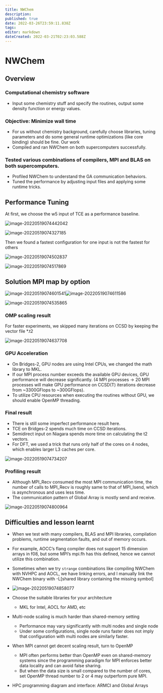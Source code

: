 ```yaml
---
title: NWChem
description: 
published: true
date: 2022-03-26T23:59:11.838Z
tags: 
editor: markdown
dateCreated: 2022-03-21T02:23:03.588Z
---
```


# NWChem
## Overview
### Computational chemistry software
- Input some chemistry stuff and specify the routines, output some density function or energy values.
### Objective: Minimize wall time
- For us without chemistry background, carefully choose libraries, tuning parameters and do some general runtime optimizations (like core binding) should be fine. 
Our work
- Compiled and ran NWChem on both supercomputers successfully.
### Tested various combinations of compilers, MPI and BLAS on both supercomputers.
- Profiled NWChem to understand the GA communication behaviors.
- Tuned the performance by adjusting input files and applying some runtime tricks.

## Performance Tuning

At first, we choose the w5 input of TCE as a performance baseline.

![image-20220519074442042](image-20220519074442042.png)

![image-20220519074327185](image-20220519074327185.png)

Then we found a fastest configuration for one input is not the fastest for others

![image-20220519074502837](image-20220519074502837.png)

![image-20220519074517869](image-20220519074517869.png)

## Solution MPI map by option

![image-20220519074601541](image-20220519074601541.png)![image-20220519074611586](image-20220519074611586.png)

![image-20220519074535865](image-20220519074535865.png)

### OMP scaling result

For faster experiments, we skipped many iterations on CCSD by keeping the vector file *.t2

![image-20220519074637708](image-20220519074637708.png)

### GPU Acceleration

- On Bridges-2, GPU nodes are using Intel CPUs, we changed the math library to MKL. 
- If our MPI process number exceeds the available GPU devices, GPU performance will decrease significantly. (4 MPI processes -> 20 MPI processes will make GPU performance on CCSD(T) iterations decrease from ~3300GFlops to ~300GFlops).
- To utilize CPU resources when executing the routines without GPU, we should enable OpenMP threading.

### Final result

- There is still some imperfect performance result here. 
- TCE on Bridges-2 spends much time on CCSD iterations.
- Semidirect input on Niagara spends more time on calculating the t2 vectors. 
- For DFT, we used a trick that  runs only half of the cores on 4 nodes, which enables larger L3 caches per core. 

![image-20220519074734207](image-20220519074734207.png)

### Profiling result

- Although MPI_Recv consumed the most MPI communication time, the number of calls to MPI_Recv is roughly same to that of MPI_Isend, which is asynchronous and uses less time. 
- The communication pattern of Global Array is mostly send and receive. 

![image-20220519074800964](image-20220519074800964.png)

## Difficulties and lesson learnt

- When we test with many compilers, BLAS and MPI libraries, compilation problems, runtime segmentation faults, and out of memory occurs. 

- For example, AOCC’s flang compiler does not support 15 dimension arrays in f08, but some MPI’s mpi.fh has this defined, hence we cannot utilize this combination.

- Sometimes when we try `strange` combinations like compiling NWChem with NVHPC and AOCL, we have linking errors, and I manually link the NWChem binary with -L[shared library containing the missing symbol]
- ![image-20220519074858077](image-20220519074858077.png)

- Choose the suitable libraries for your architecture
  - MKL for Intel, AOCL for AMD, etc
- Multi-node scaling is much harder than shared-memory setting
  - Performance may vary significantly with multi nodes and single node
  - Under some configurations, single node runs faster does not imply that configuration with multi nodes are similarly faster. 
- When MPI cannot get decent scaling result, turn to OpenMP
  - MPI often performs better than OpenMP even on shared-memory systems since the programming paradigm for MPI enforces better data locality and can avoid false sharing. 
  - But when the data size is small compared to the number of cores, set OpenMP thread number to 2 or 4 may outperform pure MPI.
- HPC programming diagram and interface: ARMCI and Global Arrays 
